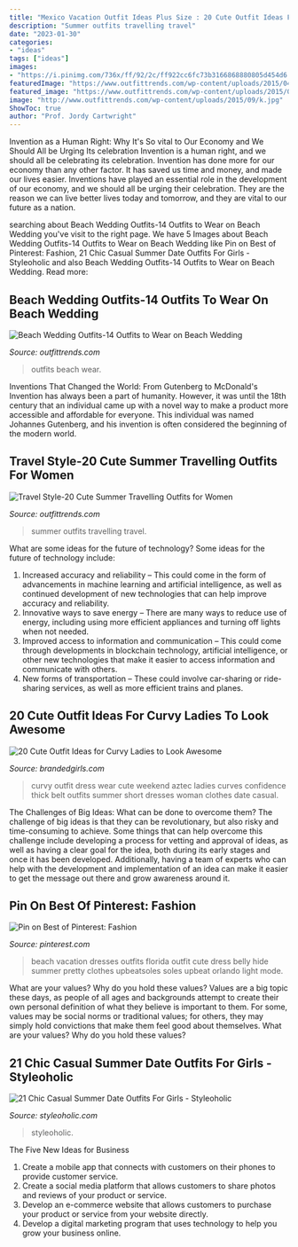 ```yaml
---
title: "Mexico Vacation Outfit Ideas Plus Size : 20 Cute Outfit Ideas For Curvy Ladies To Look Awesome"
description: "Summer outfits travelling travel"
date: "2023-01-30"
categories:
- "ideas"
tags: ["ideas"]
images:
- "https://i.pinimg.com/736x/ff/92/2c/ff922cc6fc73b3166868880805d454d6.jpg"
featuredImage: "https://www.outfittrends.com/wp-content/uploads/2015/04/bd7696f8381e81f46d171137612249f4.jpg"
featured_image: "https://www.outfittrends.com/wp-content/uploads/2015/04/bd7696f8381e81f46d171137612249f4.jpg"
image: "http://www.outfittrends.com/wp-content/uploads/2015/09/k.jpg"
ShowToc: true
author: "Prof. Jordy Cartwright"
---
```



Invention as a Human Right: Why It's So vital to Our Economy and We Should All be Urging Its celebration
Invention is a human right, and we should all be celebrating its celebration. Invention has done more for our economy than any other factor. It has saved us time and money, and made our lives easier.
Inventions have played an essential role in the development of our economy, and we should all be urging their celebration. They are the reason we can live better lives today and tomorrow, and they are vital to our future as a nation.

	

		
searching about Beach Wedding Outfits-14 Outfits to Wear on Beach Wedding you've visit to the right page. We have 5 Images about Beach Wedding Outfits-14 Outfits to Wear on Beach Wedding like Pin on Best of Pinterest: Fashion, 21 Chic Casual Summer Date Outfits For Girls - Styleoholic and also Beach Wedding Outfits-14 Outfits to Wear on Beach Wedding. Read more:
		
    
## Beach Wedding Outfits-14 Outfits To Wear On Beach Wedding

<img loading=lazy src="http://www.outfittrends.com/wp-content/uploads/2015/09/k.jpg" onerror="this.onerror=null;this.src='https://tse2.mm.bing.net/th?id=OIP.3nsdbmbiir1lC8PJXA5mxQHaMb&amp;pid=15.1';" alt="Beach Wedding Outfits-14 Outfits to Wear on Beach Wedding">

_Source: outfittrends.com_

>outfits beach wear. 

	

Inventions That Changed the World: From Gutenberg to McDonald's
Invention has always been a part of humanity. However, it was until the 18th century that an individual came up with a novel way to make a product more accessible and affordable for everyone. This individual was named Johannes Gutenberg, and his invention is often considered the beginning of the modern world.

    
## Travel Style-20 Cute Summer Travelling Outfits For Women

<img loading=lazy src="https://www.outfittrends.com/wp-content/uploads/2015/04/bd7696f8381e81f46d171137612249f4.jpg" onerror="this.onerror=null;this.src='https://tse4.mm.bing.net/th?id=OIP.8XK7zN3Myz-82tJ21sdrXgHaMo&amp;pid=15.1';" alt="Travel Style-20 Cute Summer Travelling Outfits for Women">

_Source: outfittrends.com_

>summer outfits travelling travel. 

	

What are some ideas for the future of technology?
Some ideas for the future of technology include: 
1. Increased accuracy and reliability – This could come in the form of advancements in machine learning and artificial intelligence, as well as continued development of new technologies that can help improve accuracy and reliability. 
2. Innovative ways to save energy – There are many ways to reduce use of energy, including using more efficient appliances and turning off lights when not needed. 
3. Improved access to information and communication – This could come through developments in blockchain technology, artificial intelligence, or other new technologies that make it easier to access information and communicate with others. 
4. New forms of transportation – These could involve car-sharing or ride-sharing services, as well as more efficient trains and planes.

    
## 20 Cute Outfit Ideas For Curvy Ladies To Look Awesome

<img loading=lazy src="http://www.brandedgirls.com/wp-content/uploads/2015/05/curvy-girls-fashion-8.jpg" onerror="this.onerror=null;this.src='https://tse1.mm.bing.net/th?id=OIP.btrD3AohGfdrlbtTmfOEcwHaLG&amp;pid=15.1';" alt="20 Cute Outfit Ideas for Curvy Ladies to Look Awesome">

_Source: brandedgirls.com_

>curvy outfit dress wear cute weekend aztec ladies curves confidence thick belt outfits summer short dresses woman clothes date casual. 

	

The Challenges of Big Ideas: What can be done to overcome them?
The challenge of big ideas is that they can be revolutionary, but also risky and time-consuming to achieve. Some things that can help overcome this challenge include developing a process for vetting and approval of ideas, as well as having a clear goal for the idea, both during its early stages and once it has been developed. Additionally, having a team of experts who can help with the development and implementation of an idea can make it easier to get the message out there and grow awareness around it.

    
## Pin On Best Of Pinterest: Fashion

<img loading=lazy src="https://i.pinimg.com/736x/ff/92/2c/ff922cc6fc73b3166868880805d454d6.jpg" onerror="this.onerror=null;this.src='https://tse2.mm.bing.net/th?id=OIP.qT6r5j0ehqUWKn5w-7tRAgHaRA&amp;pid=15.1';" alt="Pin on Best of Pinterest: Fashion">

_Source: pinterest.com_

>beach vacation dresses outfits florida outfit cute dress belly hide summer pretty clothes upbeatsoles soles upbeat orlando light mode. 

	

What are your values? Why do you hold these values?
Values are a big topic these days, as people of all ages and backgrounds attempt to create their own personal definition of what they believe is important to them. For some, values may be social norms or traditional values; for others, they may simply hold convictions that make them feel good about themselves. What are your values? Why do you hold these values?

    
## 21 Chic Casual Summer Date Outfits For Girls - Styleoholic

<img loading=lazy src="https://i.styleoholic.com/2016/04/chic-casual-summer-date-outfits-for-girls-3.jpg" onerror="this.onerror=null;this.src='https://tse2.mm.bing.net/th?id=OIP.OIcwKqxpenFCdNeS2-TFBQHaLG&amp;pid=15.1';" alt="21 Chic Casual Summer Date Outfits For Girls - Styleoholic">

_Source: styleoholic.com_

>styleoholic. 

	

The Five New Ideas for Business
1. Create a mobile app that connects with customers on their phones to provide customer service. 
2. Create a social media platform that allows customers to share photos and reviews of your product or service. 
3. Develop an e-commerce website that allows customers to purchase your product or service from your website directly. 
4. Develop a digital marketing program that uses technology to help you grow your business online.

